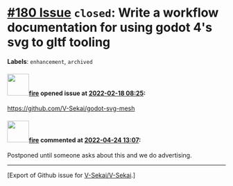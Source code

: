 # [\#180 Issue](https://github.com/V-Sekai/V-Sekai/issues/180) `closed`: Write a workflow documentation for using godot 4's svg to gltf tooling
**Labels**: `enhancement`, `archived`


#### <img src="https://avatars.githubusercontent.com/u/32321?u=c2e06a3d2b49a467aa907e54aa259516440267cc&v=4" width="50">[fire](https://github.com/fire) opened issue at [2022-02-18 08:25](https://github.com/V-Sekai/V-Sekai/issues/180):

https://github.com/V-Sekai/godot-svg-mesh

#### <img src="https://avatars.githubusercontent.com/u/32321?u=c2e06a3d2b49a467aa907e54aa259516440267cc&v=4" width="50">[fire](https://github.com/fire) commented at [2022-04-24 13:07](https://github.com/V-Sekai/V-Sekai/issues/180#issuecomment-1107838480):

Postponed until someone asks about this and we do advertising.


-------------------------------------------------------------------------------



[Export of Github issue for [V-Sekai/V-Sekai](https://github.com/V-Sekai/V-Sekai).]
